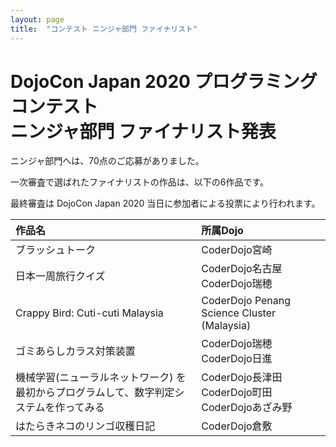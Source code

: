 ```yaml
---
layout: page
title:  "コンテスト ニンジャ部門 ファイナリスト"
---
```


# DojoCon Japan 2020 プログラミングコンテスト <br> ニンジャ部門 ファイナリスト発表

ニンジャ部門へは、70点のご応募がありました。

一次審査で選ばれたファイナリストの作品は、以下の6作品です。

最終審査は DojoCon Japan 2020 当日に参加者による投票により行われます。

| 作品名 | 所属Dojo |
|:----|:----|
| ブラッシュトーク | CoderDojo宮崎 |
| 日本一周旅行クイズ | CoderDojo名古屋 CoderDojo瑞穂 |
| Crappy Bird: Cuti-cuti Malaysia | CoderDojo Penang Science Cluster (Malaysia) |
| ゴミあらしカラス対策装置 | CoderDojo瑞穂 CoderDojo日進 |
| 機械学習(ニューラルネットワーク) を最初からプログラムして、数字判定システムを作ってみる | CoderDojo長津田 CoderDojo町田 CoderDojoあざみ野 |
| はたらきネコのリンゴ収穫日記 | CoderDojo倉敷 |
